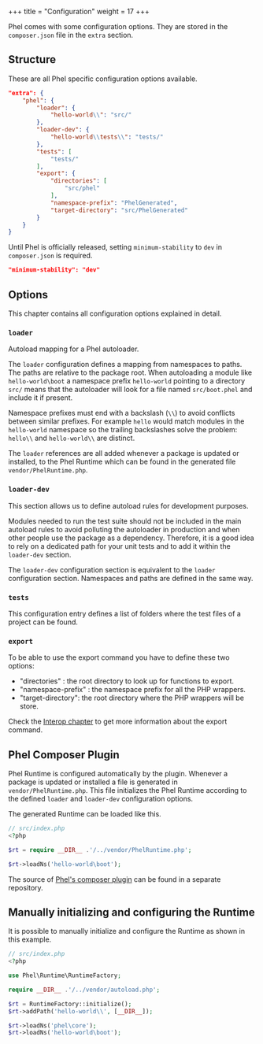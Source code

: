 +++
title = "Configuration"
weight = 17
+++

Phel comes with some configuration options. They are stored in the `composer.json` file in the `extra` section.

## Structure

These are all Phel specific configuration options available.

```json
"extra": {
    "phel": {
        "loader": {
            "hello-world\\": "src/"
        },
        "loader-dev": {
            "hello-world\\tests\\": "tests/"
        },
        "tests": [
            "tests/"
        ],
        "export": {
            "directories": [
                "src/phel"
            ],
            "namespace-prefix": "PhelGenerated",
            "target-directory": "src/PhelGenerated"
        }
    }
}
```

Until Phel is officially released, setting `minimum-stability` to `dev` in `composer.json` is required.

```json
"minimum-stability": "dev"
```

## Options

This chapter contains all configuration options explained in detail.


### `loader`

Autoload mapping for a Phel autoloader.

The `loader` configuration defines a mapping from namespaces to paths. The paths are relative to the package root. When autoloading a module like `hello-world\boot` a namespace prefix `hello-world` pointing to a directory `src/` means that the autoloader will look for a file named `src/boot.phel` and include it if present.

Namespace prefixes must end with a backslash (`\\`) to avoid conflicts between similar prefixes. For example `hello` would match modules in the `hello-world` namespace so the trailing backslashes solve the problem: `hello\\` and `hello-world\\` are distinct.

The `loader` references are all added whenever a package is updated or installed, to the Phel Runtime which can be found in the generated file `vendor/PhelRuntime.php`.


### `loader-dev`

This section allows us to define autoload rules for development purposes.

Modules needed to run the test suite should not be included in the main autoload rules to avoid polluting the autoloader in production and when other people use the package as a dependency. Therefore, it is a good idea to rely on a dedicated path for your unit tests and to add it within the `loader-dev` section.

The `loader-dev` configuration section is equivalent to the `loader` configuration section. Namespaces and paths are defined in the same way.

### `tests`

This configuration entry defines a list of folders where the test files of a project can be found.

### `export`

To be able to use the export command you have to define these two options:

- "directories" : the root directory to look up for functions to export.
- "namespace-prefix" : the namespace prefix for all the PHP wrappers.
- "target-directory": the root directory where the PHP wrappers will be store.

Check the [Interop chapter](../php-interop/#calling-phel-functions-from-php) to get more information about the export command.

## Phel Composer Plugin

Phel Runtime is configured automatically by the plugin. Whenever a package is updated or installed a file is generated in `vendor/PhelRuntime.php`. This file initializes the Phel Runtime according to the defined `loader` and `loader-dev` configuration options.

The generated Runtime can be loaded like this.

```php
// src/index.php
<?php

$rt = require __DIR__ .'/../vendor/PhelRuntime.php';

$rt->loadNs('hello-world\boot');
```

The source of [Phel's composer plugin](https://github.com/phel-lang/phel-composer-plugin) can be found in a separate repository.


## Manually initializing and configuring the Runtime

It is possible to manually initialize and configure the Runtime as shown in this example.

```php
// src/index.php
<?php

use Phel\Runtime\RuntimeFactory;

require __DIR__ .'/../vendor/autoload.php';

$rt = RuntimeFactory::initialize();
$rt->addPath('hello-world\\', [__DIR__]);

$rt->loadNs('phel\core');
$rt->loadNs('hello-world\boot');
```
